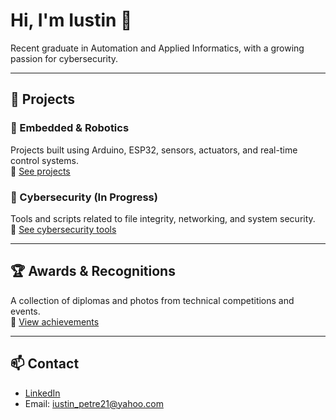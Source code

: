 # Hi, I'm Iustin 👋

Recent graduate in Automation and Applied Informatics, with a growing passion for cybersecurity.

---

## 🔧 Projects

### 🔹 Embedded & Robotics
Projects built using Arduino, ESP32, sensors, actuators, and real-time control systems.  
📁 [See projects](./embedded-systems)

### 🔹 Cybersecurity (In Progress)
Tools and scripts related to file integrity, networking, and system security.  
📁 [See cybersecurity tools](./cybersecurity)

---

## 🏆 Awards & Recognitions
A collection of diplomas and photos from technical competitions and events.  
📁 [View achievements](./awards)

---

## 📫 Contact
- [LinkedIn](http://linkedin.com/in/iustin-schifirnet)  
- Email: iustin_petre21@yahoo.com
